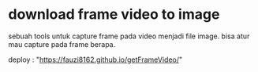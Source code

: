 # download frame video to image
sebuah tools untuk capture frame pada video menjadi file image.
bisa atur mau capture pada frame berapa.

deploy : 
"https://fauzi8162.github.io/getFrameVideo/"
